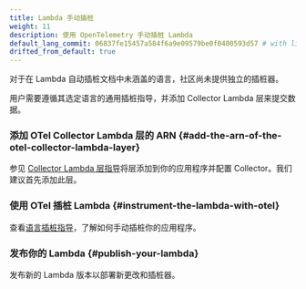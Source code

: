 ```yaml
---
title: Lambda 手动插桩
weight: 11
description: 使用 OpenTelemetry 手动插桩 Lambda
default_lang_commit: 06837fe15457a584f6a9e09579be0f0400593d57 # with links patched
drifted_from_default: true
---
```


对于在 Lambda 自动插桩文档中未涵盖的语言，社区尚未提供独立的插桩器。

用户需要遵循其选定语言的通用插桩指导，并添加 Collector Lambda 层来提交数据。

### 添加 OTel Collector Lambda 层的 ARN {#add-the-arn-of-the-otel-collector-lambda-layer}

参见 [Collector Lambda 层指导](../lambda-collector/)将层添加到你的应用程序并配置
Collector。我们建议首先添加此层。

### 使用 OTel 插桩 Lambda {#instrument-the-lambda-with-otel}

查看[语言插桩指导](/docs/languages/)，了解如何手动插桩你的应用程序。

### 发布你的 Lambda {#publish-your-lambda}

发布新的 Lambda 版本以部署新更改和插桩器。
